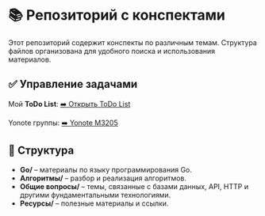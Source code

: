 # 📚 Репозиторий с конспектами

Этот репозиторий содержит конспекты по различным темам. Структура файлов организована для удобного поиска и использования материалов.

## ✅ Управление задачами
Мой **ToDo List**:
[➡️ Открыть ToDo List](https://m1keee.yonote.ru/doc/todo-list-3X8Db7NJZI?v=794a5f95-8e71-45c9-b96c-83e394ca70c4)

Yonote группы: [➡️ Yonote M3205](https://itmo-se-m3205.yonote.ru/share/0d1946ff-cd8d-41bf-aff6-ae4379cce372)

## 🔖 Структура
- **Go/** – материалы по языку программирования Go.
- **Алгоритмы/** – разбор и реализация алгоритмов.
- **Общие вопросы/** – темы, связанные с базами данных, API, HTTP и другими фундаментальными технологиями.
- **Ресурсы/** – полезные материалы и ссылки.



